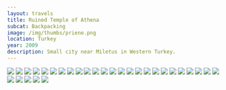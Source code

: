 ```yaml
--- 
layout: travels
title: Ruined Temple of Athena
subcat: Backpacking
image: /img/thumbs/priene.png
location: Turkey
year: 2009
description: Small city near Miletus in Western Turkey.
---
```


 <img src="https://lh6.googleusercontent.com/-Ux-cwUIXBY8/T1vcJ8azGgI/AAAAAAAABwA/wtyUghgwBWI/w600-h450-no/DSCF2611.JPG">

 <img src="https://lh3.googleusercontent.com/-nrrwYrENrn8/T1vcHmutiHI/AAAAAAAABuY/AFH-OkR76Xg/w600-h450-no/DSCF2584.JPG">

 <img src="https://lh6.googleusercontent.com/-gS2jH-JbpBE/T1vcHi0o_kI/AAAAAAAABug/rFFj5l8q-cU/w372-h498-no/DSCF2587.JPG">

 <img src="https://lh5.googleusercontent.com/-33fZwIymH_I/T1vcHhu3yAI/AAAAAAAABuk/_gnwrhaCl9g/w600-h450-no/DSCF2588.JPG">

 <img src="https://lh4.googleusercontent.com/-AE9XRmU_jwI/T1vcIJKYfiI/AAAAAAAABuw/tZdSOA9uVow/w600-h450-no/DSCF2589.JPG">

 <img src="https://lh6.googleusercontent.com/--uWrDTkoGK8/T1vcIJqO-ZI/AAAAAAAABu0/Hn150i3D7p8/w600-h450-no/DSCF2596.JPG">

 <img src="https://lh4.googleusercontent.com/-WjfTygUliY0/T1vcIY378vI/AAAAAAAABu8/npaIGfxklHo/w600-h450-no/DSCF2597.JPG">

 <img src="https://lh6.googleusercontent.com/-VBBHjQS6FqY/T1vcIqG4ygI/AAAAAAAABvI/8U8p8i5MZ6o/w372-h498-no/DSCF2598.JPG">

 <img src="https://lh3.googleusercontent.com/-QviEhNZ_yOQ/T1vcI_VU8CI/AAAAAAAABvQ/skHsIeKM70w/w600-h450-no/DSCF2599.JPG">

 <img src="https://lh6.googleusercontent.com/-7uyR2WdWkNk/T1vcJP9eHpI/AAAAAAAABvU/CzZ_YbWagt0/w600-h450-no/DSCF2602.JPG">

 <img src="https://lh5.googleusercontent.com/-eskzUoliKug/T1vcJSYUhvI/AAAAAAAABvg/qXGNyXnjxIY/w372-h498-no/DSCF2603.JPG">

 <img src="https://lh3.googleusercontent.com/-eegWfQ_uXGE/T1vcJTFORUI/AAAAAAAABvo/uSKdmIWkXNc/w600-h450-no/DSCF2604.JPG">

 <img src="https://lh6.googleusercontent.com/-pAsrMHcd7Z0/T1vcJvP0PDI/AAAAAAAABvs/RGM2RoSHCx0/w600-h450-no/DSCF2606.JPG">

 <img src="https://lh4.googleusercontent.com/-GBuN_JVNaKk/T1vcJz99uJI/AAAAAAAABv4/ujt0RDjS-rY/w600-h450-no/DSCF2607.JPG">

 <img src="https://lh3.googleusercontent.com/-7JYc_PdZ38g/T1vcJ4qoujI/AAAAAAAABwI/toTus9Mkc-E/w600-h450-no/DSCF2608.JPG">

 <img src="https://lh3.googleusercontent.com/-v8JDFh_hixY/T1vcKX4WIbI/AAAAAAAABwM/EnVjmCPI4WE/w600-h450-no/DSCF2612.JPG">

 <img src="https://lh6.googleusercontent.com/-08myMXMMvY4/T1vcLzjn_jI/AAAAAAAABwc/p8p96dtS7GM/w600-h450-no/DSCF2616.JPG">

 <img src="https://lh3.googleusercontent.com/-Quw331N_M7o/T1vcLwlwVxI/AAAAAAAABwg/xchF8MOPxhA/w600-h450-no/DSCF2620.JPG">

 <img src="https://lh4.googleusercontent.com/-8sDIy9FMf48/T1vcLzLtCKI/AAAAAAAABws/RKqHG1ZrZEg/w600-h450-no/DSCF2621.JPG">

 <img src="https://lh6.googleusercontent.com/-zfKEpjvTE60/T1vcMbdFMcI/AAAAAAAABww/bTnfCbfWm4k/w600-h450-no/DSCF2622.JPG">

 <img src="https://lh6.googleusercontent.com/-DCHXSwl_TUk/T1vcMfR5djI/AAAAAAAABw0/aDt1RtY_5mo/w600-h450-no/DSCF2623.JPG">

 <img src="https://lh3.googleusercontent.com/-Nk_f5M0hJIY/T1vcMuGRArI/AAAAAAAABxA/D-b2EMwkauw/w600-h450-no/DSCF2624.JPG">

 <img src="https://lh6.googleusercontent.com/-5CyBkXFZr8g/T1vcMjUMyJI/AAAAAAAABxM/oo0TmblOE0k/w600-h450-no/DSCF2625.JPG">

 <img src="https://lh3.googleusercontent.com/-QFeuCFPpg8k/T1vcNmbdnsI/AAAAAAAABxY/5FLHIxk9bjY/w600-h450-no/DSCF2626.JPG">

 <img src="https://lh5.googleusercontent.com/-PyTvsjLEoy0/T1vcNGaJwNI/AAAAAAAABxU/RgZKhYb_SWM/w600-h450-no/DSCF2627.JPG">

 <img src="https://lh4.googleusercontent.com/-ob074Lk5pI8/T1vcN0m9McI/AAAAAAAABxo/MsdeVTBnF50/w600-h450-no/DSCF2630.JPG">

 <img src="https://lh5.googleusercontent.com/-kuaBXUSyGYE/T1vcNwWqSjI/AAAAAAAABxg/gHvXV6zMzuE/w600-h450-no/DSCF2631.JPG">

 <img src="https://lh6.googleusercontent.com/--GFd5s8w4BE/T1vcOF4G97I/AAAAAAAABxw/BVAUnSKLyeA/w372-h498-no/DSCF2632.JPG">

 <img src="https://lh3.googleusercontent.com/-v2Br3EaQJvk/T1vcOqClpOI/AAAAAAAABx8/iXujTJ6YXns/w600-h450-no/DSCF2633.JPG">

 <img src="https://lh4.googleusercontent.com/-VULsglaoYQ4/T1vcOqhe07I/AAAAAAAABx0/dB94rxvVZII/w600-h450-no/DSCF2635.JPG">
